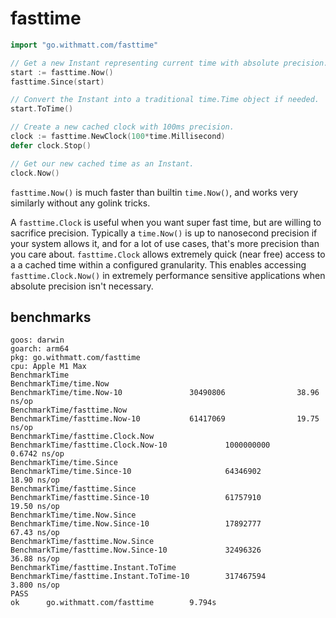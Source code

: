 # fasttime

```go
import "go.withmatt.com/fasttime"

// Get a new Instant representing current time with absolute precision.
start := fasttime.Now()
fasttime.Since(start)

// Convert the Instant into a traditional time.Time object if needed.
start.ToTime()

// Create a new cached clock with 100ms precision.
clock := fasttime.NewClock(100*time.Millisecond)
defer clock.Stop()

// Get our new cached time as an Instant.
clock.Now()
```

`fasttime.Now()` is much faster than builtin `time.Now()`, and works very similarly
without any golink tricks.

A `fasttime.Clock` is useful when you want super fast time, but are willing to
sacrifice precision. Typically a `time.Now()` is up to nanosecond precision if
your system allows it, and for a lot of use cases, that's more precision than
you care about. `fasttime.Clock` allows extremely quick (near free) access to a
a cached time within a configured granularity. This enables accessing
`fasttime.Clock.Now()` in extremely performance sensitive applications when
absolute precision isn't necessary.

## benchmarks

```
goos: darwin
goarch: arm64
pkg: go.withmatt.com/fasttime
cpu: Apple M1 Max
BenchmarkTime
BenchmarkTime/time.Now
BenchmarkTime/time.Now-10               30490806                38.96 ns/op
BenchmarkTime/fasttime.Now
BenchmarkTime/fasttime.Now-10           61417069                19.75 ns/op
BenchmarkTime/fasttime.Clock.Now
BenchmarkTime/fasttime.Clock.Now-10             1000000000               0.6742 ns/op
BenchmarkTime/time.Since
BenchmarkTime/time.Since-10                     64346902                18.90 ns/op
BenchmarkTime/fasttime.Since
BenchmarkTime/fasttime.Since-10                 61757910                19.50 ns/op
BenchmarkTime/time.Now.Since
BenchmarkTime/time.Now.Since-10                 17892777                67.43 ns/op
BenchmarkTime/fasttime.Now.Since
BenchmarkTime/fasttime.Now.Since-10             32496326                36.88 ns/op
BenchmarkTime/fasttime.Instant.ToTime
BenchmarkTime/fasttime.Instant.ToTime-10        317467594                3.800 ns/op
PASS
ok      go.withmatt.com/fasttime        9.794s
```
